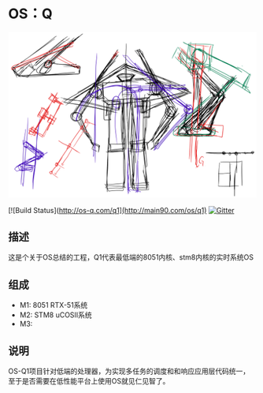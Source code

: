 # OS：Q

![Q1 Logo](docs/q1.png)

[![Build Status](http://os-q.com/q1](http://main90.com/os/q1)
[![Gitter](http://qitas.cn)](http://itq.ink/os/q1)

## 描述

这是个关于OS总结的工程，Q1代表最低端的8051内核、stm8内核的实时系统OS

## 组成
- M1: 8051 RTX-51系统
- M2: STM8 uCOSII系统
- M3: 

## 说明

OS-Q1项目针对低端的处理器，为实现多任务的调度和和响应应用层代码统一，至于是否需要在低性能平台上使用OS就见仁见智了。

